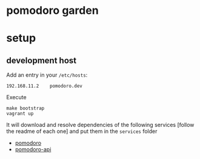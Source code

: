 pomodoro garden
==============


# setup

## development host

Add an entry in your `/etc/hosts`:

```
192.168.11.2    pomodoro.dev
```

Execute

```
make bootstrap
vagrant up
```

It will download and resolve dependencies of the following services [follow the readme of each one] and put them in the `services` folder

- [pomodoro](https://github.com/christian-fei/pomodoro)
- [pomodoro-api](https://github.com/christian-fei/pomodoro-api)

